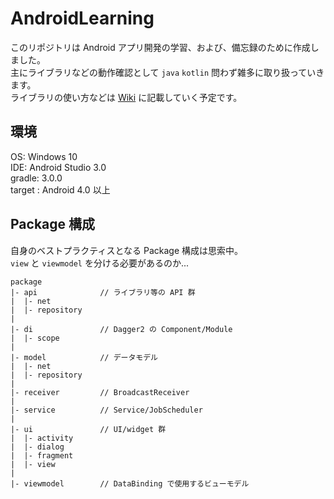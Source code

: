 # AndroidLearning

このリポジトリは Android アプリ開発の学習、および、備忘録のために作成しました。  
主にライブラリなどの動作確認として `java` `kotlin` 問わず雑多に取り扱っていきます。  
ライブラリの使い方などは [Wiki](https://github.com/ttanaka330/AndroidLearning/wiki) に記載していく予定です。  

## 環境

OS:  Windows 10  
IDE: Android Studio 3.0  
gradle: 3.0.0  
target : Android 4.0 以上  

## Package 構成

自身のベストプラクティスとなる Package 構成は思索中。  
`view` と `viewmodel` を分ける必要があるのか...  

```
package
|- api              // ライブラリ等の API 群
|  |- net
|  |- repository
|
|- di               // Dagger2 の Component/Module
|  |- scope
|
|- model            // データモデル
|  |- net
|  |- repository
|
|- receiver         // BroadcastReceiver
|
|- service          // Service/JobScheduler
|
|- ui               // UI/widget 群
|  |- activity
|  |- dialog
|  |- fragment
|  |- view
|
|- viewmodel        // DataBinding で使用するビューモデル
```

